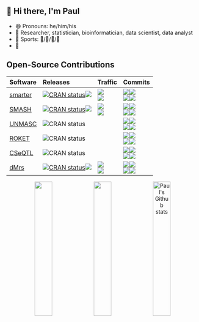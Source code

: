 ## :wave: Hi there, I'm Paul

* :smile: Pronouns: he/him/his
* :necktie: Researcher, statistician, bioinformatician, data scientist, data analyst
* :muscle: Sports: :ski:/:tennis:/:runner:/:badminton:
* :eyes:

## Open-Source Contributions

<div align="center">

| Software | Releases | Traffic | Commits |
| :--- | :--- | :--- | :--- |
| [smarter](https://github.com/pllittle/smarter) | [![CRAN status](https://www.r-pkg.org/badges/ago/smarter)![](https://img.shields.io/cran/v/smarter?label=)](https://cran.r-project.org/package=smarter) | ![](https://cranlogs.r-pkg.org/badges/grand-total/smarter?color=9f51e9)<br>![](https://cranlogs.r-pkg.org/badges/last-month/smarter?color=9f51e9) | [![](https://img.shields.io/github/created-at/pllittle/smarter?label=first&color=blue)![](https://img.shields.io/github/commit-activity/w/pllittle/smarter?label=frequency&color=f5b342)<br>![](https://img.shields.io/github/commit-activity/t/pllittle/smarter?label=total&color=ed85dc)![](https://img.shields.io/github/last-commit/pllittle/smarter?label=latest)](https://github.com/pllittle/smarter/commits/master) |
| [SMASH](https://github.com/sun-lab/smash) | [![CRAN status](https://www.r-pkg.org/badges/ago/smash)![](https://img.shields.io/cran/v/SMASH?label=)](https://cran.r-project.org/package=SMASH) | ![](https://cranlogs.r-pkg.org/badges/grand-total/SMASH?color=9f51e9)<br>![](https://cranlogs.r-pkg.org/badges/last-month/SMASH?color=9f51e9) | [![](https://img.shields.io/github/created-at/sun-lab/smash?label=first&color=blue)![](https://img.shields.io/github/commit-activity/w/sun-lab/smash?label=frequency&color=f5b342)<br>![](https://img.shields.io/github/commit-activity/t/sun-lab/smash?label=total&color=ed85dc)![](https://img.shields.io/github/last-commit/sun-lab/smash?label=latest)](https://github.com/sun-lab/smash/commits/master) |
| [UNMASC](https://github.com/pllittle/unmasc) | ![CRAN status](https://www.r-pkg.org/badges/version-ago/UNMASC) | ![]() | [![](https://img.shields.io/github/created-at/pllittle/unmasc?label=first&color=blue)![](https://img.shields.io/github/commit-activity/w/pllittle/unmasc?label=frequency&color=f5b342)<br>![](https://img.shields.io/github/commit-activity/t/pllittle/unmasc?label=total&color=ed85dc)![](https://img.shields.io/github/last-commit/pllittle/unmasc?label=latest)](https://github.com/pllittle/unmasc/commits/master) |
| [ROKET](https://github.com/pllittle/roket) | ![CRAN status](https://www.r-pkg.org/badges/version-ago/roket) | ![]() | [![](https://img.shields.io/github/created-at/pllittle/roket?label=first&color=blue)![](https://img.shields.io/github/commit-activity/w/pllittle/roket?label=frequency&color=f5b342)<br>![](https://img.shields.io/github/commit-activity/t/pllittle/roket?label=total&color=ed85dc)![](https://img.shields.io/github/last-commit/pllittle/roket?label=latest)](https://github.com/pllittle/roket/commits/master) |
| [CSeQTL](https://github.com/pllittle/cseqtl) | ![CRAN status](https://www.r-pkg.org/badges/version-ago/cseqtl) | ![]() | [![](https://img.shields.io/github/created-at/pllittle/cseqtl?label=first&color=blue)![](https://img.shields.io/github/commit-activity/w/pllittle/cseqtl?label=frequency&color=f5b342)<br>![](https://img.shields.io/github/commit-activity/t/pllittle/cseqtl?label=total&color=ed85dc)![](https://img.shields.io/github/last-commit/pllittle/cseqtl?label=latest)](https://github.com/pllittle/cseqtl/commits/master) |
| [dMrs](https://github.com/reubenadat/dMrs) | [![CRAN status](https://www.r-pkg.org/badges/ago/dMrs)![](https://img.shields.io/cran/v/dMrs?label=)](https://cran.r-project.org/package=dMrs) | ![](https://cranlogs.r-pkg.org/badges/grand-total/dMrs?color=9f51e9)<br>![](https://cranlogs.r-pkg.org/badges/last-month/dMrs?color=9f51e9) | [![](https://img.shields.io/github/created-at/reubenadat/dMrs?label=first&color=blue)![](https://img.shields.io/github/commit-activity/w/reubenadat/dMrs?label=frequency&color=f5b342)<br>![](https://img.shields.io/github/commit-activity/t/reubenadat/dMrs?label=total&color=ed85dc)![](https://img.shields.io/github/last-commit/reubenadat/dMrs?label=latest)](https://github.com/reubenadat/dMrs/commits/master) |

<a href="https://github-readme-stats.vercel.app/api/top-langs/?username=pllittle&layout=compact&hide_border=true&hide=html"><img style="width:30%" src="https://github-readme-stats.vercel.app/api/top-langs/?username=pllittle&layout=compact&hide_border=true&hide=html" /></a> 
<a href="https://github-readme-streak-stats.herokuapp.com/?user=pllittle&hide_border=true&date_format=M%20j%5B%2C%20Y%5D&stroke=DD2727&fire=DD2727"><img style="width:30%" src="https://github-readme-streak-stats.herokuapp.com/?user=pllittle&hide_border=true&date_format=M%20j%5B%2C%20Y%5D&stroke=DD2727&fire=DD2727" /></a> 
<a href="https://github-readme-stats.vercel.app/api?username=pllittle"><img style="width:30%" src="https://github-readme-stats.vercel.app/api?username=pllittle" alt="Paul's Github stats"></a>

</div>




<!--
**pllittle/pllittle** is a ✨ _special_ ✨ repository because its `README.md` (this file) appears on your GitHub profile.

Here are some ideas to get you started:

- 🔭 I’m currently working on ...
- 🌱 I’m currently learning ...
- 👯 I’m looking to collaborate on ...
- 🤔 I’m looking for help with ...
- 💬 Ask me about ...
- 📫 How to reach me: ...
- 😄 Pronouns: ...
- ⚡ Fun fact: ...
-->
